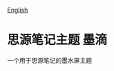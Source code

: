[English](https://github.com/KuiyueRO/sy-theme-ink/blob/main/README.md)

# 思源笔记主题 墨滴

一个用于思源笔记的墨水屏主题
